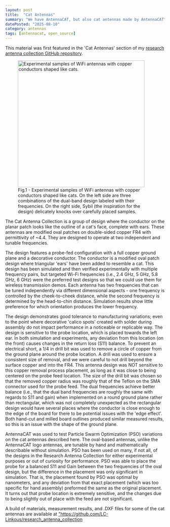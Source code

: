 ```yaml
---
layout: post
title:  "Cat Antennas"
summary: "We have AntennaCAT, but also cat antennas made by AntennaCAT"
datePosted: "2025-08-10"
category: antennas
tags: [antennacat, open_source]
---
```


<p> 
This material was first featured in the 'Cat Antennas' section of my <a href="https://github.com/LC-Linkous/research_antenna_collection?tab=readme-ov-file#cat-antennas"> research antenna collection GitHub repository</a>.
</p>

<figure>
<img src="/media/imgs/antennacat/CatAntenna_2.png" alt="Experimental samples of WiFi antennas with copper conductors shaped like cats." style="width:400px">
<figcaption>Fig.1 - Experimental samples of WiFi antennas with copper conductors shaped like cats. On the left side are three combinations of the dual-band design labeled with their frequencies. On the right side, Sybil (the inspiration for the design) delicately knocks over carefully placed samples. </figcaption>
</figure> 

</p>
The Cat Antenna Collection is a group of design where the conductor on the planar patch looks like the outline of a cat's face, complete with ears. These antennas are modified oval patches on double-sided copper FR4 with permittivity of ~4.4. They are designed to operate at two independent and tunable frequencies.
</p>


<p>
The design features a probe-fed configuration with a full copper ground plane and a decorative conductor. The conductor is a modified oval patch design where triangular 'ears' have been added to resemble a cat. This design has been simulated and then verified experimentally with multiple frequency pairs, but targeted Wi-Fi frequencies (i.e., 2.4 GHz, 5 GHz, 5.8 GHz, 6 GHz) were the preferred test designs so that we could use them for wireless transmission demos. Each antenna has two frequencies that can be tuned independently via different dimensional aspects - one frequency is controlled by the cheek-to-cheek distance,  while the second frequency is determined by the head-to-chin distance. Simulation results show little preference for which orientation produces the lower frequency. 
</p>
<p>
The design demonstrates good tolerance to manufacturing variations; even to the point where decorative 'calico spots' created with solder during assembly do not impact performance in a noticeable or replicable way. The design is sensitive to the probe location, which is placed towards the left ear. In both simulation and experiments, any deviation from this location (on the front) causes changes in the return loss (S11) balance. To prevent an electrical short, a 1/4 in drill bit was used to remove a circle of copper from the ground plane around the probe location. A drill was used to ensure a consistent size of removal, and we were careful to not drill beyond the surface copper and into the FR4. This antenna design was NOT sensitive to this copper removal process placement, as long as it was close to being centered on the probe feed location. The size of the drill bit was chosen so that the removed copper radius was roughly that of the Teflon on the SMA connector used for the probe feed. The dual frequencies achieve better balance (i.e., that the dual band frequencies are roughly the same with regards to S11 and gain) when implemented on a round ground plane rather than rectangular, which was not completely unexpected as the rectangular design would have several places where the conductor is close enough to the edge of the board for there to be potential issues with the 'edge effect'. Both hand-cut and milled board outlines produced similar measured results, so this is an issue with the shape of the ground plane.
</p>
<p>
AntennaCAT was used to test Particle Swarm Optimization (PSO) variations on the cat antennas described here. The oval-based antennas, unlike the AntennaCAT logo antennas, are tunable by hand and mathematically describable without simulation. PSO has been used on many, if not all, of the designs in the Research Antenna Collection for either experimental purposes or out of curiosity for performance. PSO was able to place the probe for a balanced S11 and Gain between the two frequencies of the oval design, but the difference in the placement was only significant in simulation. That is, the placement found by PSO was optimal by nanometers, and any deviation from that exact placement (which was too specific for hand assembly) preformed the same as the original placement. It turns out that probe location is extremely sensitive, and the changes due to being slightly out of place with the feed are not significant. 
</p>

<p>
A build of materials, measurement results, and .DXF files for some of the cat antennas are available at <a href="https://github.com/LC-Linkous/research_antenna_collection?tab=readme-ov-file#cat-antennas"> "https://github.com/LC-Linkous/research_antenna_collection</a> 
</P>

